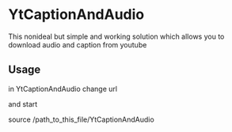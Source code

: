 # YtCaptionAndAudio

This nonideal but simple and working solution which
allows you to download audio and caption from youtube

Usage
------

in YtCaptionAndAudio change url 

and start 

source /path_to_this_file/YtCaptionAndAudio
